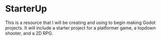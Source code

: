 # StarterUp
  This is a resource that I will be creating and using to begin making Godot projects. It will include a starter project for a platformer game, a topdown shooter, and a 2D RPG.

